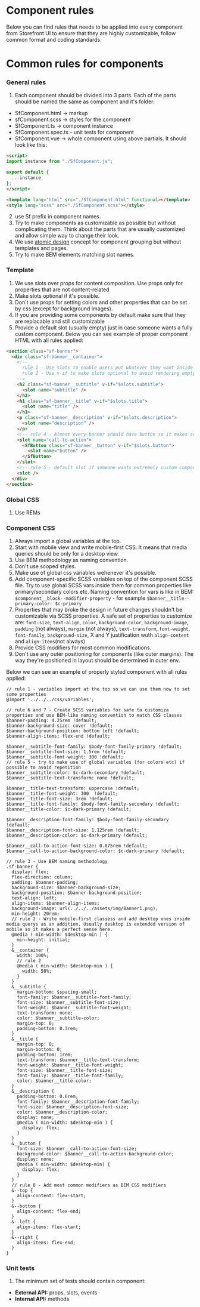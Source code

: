 # Component rules

Below you can find rules that needs to be applied into every component from Storefront UI to ensure that they are highly customizable, follow common format and coding standards.

# Common rules for components

### General rules

1. Each component should be divided into 3 parts. Each of the parts should be named the same as component and it's folder:

- SfComponent.html -> markup
- sfComponent.scss -> styles for the component
- SfComponent.ts -> component instance
- SfComponent.spec.ts - unit tests for component
- SfComponent.vue -> whole component using above partials. It should look like this:

```html
<script>
import instance from "./SfComponent.js";

export default {
  ...instance
};
</script>

<template lang="html" src="./SfComponent.html" functional></template>
<style lang="scss" src="./SfComponent.scss"></style>

```

2. use Sf prefix in component names.
3. Try to make components as customizable as possible but without complicating them. Think about the parts that are usually customized and allow simple way to change their look.
4. We use [atomic design](http://bradfrost.com/blog/post/atomic-web-design/) concept for component grouping but without templates and pages.
5. Try to make BEM elements matching slot names.

### Template

1. We use slots over props for content composition. Use props only for properties that are not content-related
2. Make slots optional if it's possible.
3. Don't use props for setting colors and other properties that can be set by css (except for background images).
4. If you are providing some components by default make sure that they are replacable and still customizable
5. Provide a default slot (usually empty) just in case someone wants a fully custom component.
Below you can see example of proper component HTML with all rules applied:
```html
<section class="sf-banner">
  <div class="sf-banner__container">
    <!-- 
      rule 1 - Use slots to enable users put whatever they want inside instead of X props for every use case
      rule 2 - Use v-if to make slots optional to avoid rendering empty HTML tags.
    -->
    <h2 class="sf-banner__subtitle" v-if="$slots.subtitle">
      <slot name="subtitle" />
    </h2>
    <h1 class="sf-banner__title" v-if="$slots.title">
      <slot name="title" />
    </h1>
    <p class="sf-banner__description" v-if="$slots.description">
      <slot name="description" />
    </p>
    <!-- rule 4 - Almost every banner should have button so it makes sense to put it here. The button should have another slot to set it's content. If user doesn't want button for some reasons we should allow this option too by putting it into another slot. -->
    <slot name="call-to-action">
      <SfButton class="sf-banner__button" v-if="$slots.button">
        <slot name="button" />
      </SfButton>
    </slot>
    <!-- rule 5 - default slot if someone wants extremely custom component -->
    <slot />
  </div>
</section>

```

### Global CSS

1. Use REMs

### Component CSS

1. Always import a global variables at the top.
2. Start with mobile view and write mobile-first CSS. It means that media queries should be only for a desktop view.
3. Use BEM methodology as naming convention.
4. Don't use scoped styles.
5. Make use of global css variables wehenever it's possible.
6. Add component-specific SCSS variables on top of the component SCSS file. Try to use global SCSS vars inside them for common properties like primary/secondary colors etc. Naming convention for vars is like in BEM: `$component__block--modifier-property` - for example `$banner__title--primary-color: $c-primary`
7. Properties that may broke the design in future changes shouldn't be customizable via SCSS properties. A safe set of properties to customize are: `font-size`, `text-align`, `color`, `background-color`, `background-image`, `padding` (not always), `margin` (not always), `text-transform`, `font-weight`, `font-family`, `background-size`, X and Y justification wuth `align-content` and `align-items`(not always)
8. Provide CSS modifiers for most common modifications.
9. Don't use any outer positioning for components (like outer margins). The way they're positioned in layout should be determined in outer env.

Below we can see an example of properly styled component with all rules applied:
```sss
// rule 1 - variables import at the top so we can use them now to set some properties
@import '../../../css/variables';

// rule 6 and 7 - Create SCSS variables for safe to customiza properties and use BEM-like naming convention to match CSS classes
$banner-padding: 4.25rem !default;
$banner-background-size: cover !default;
$banner-background-position: bottom left !default;
$banner-align-items: flex-end !default;

$banner__subtitle-font-family: $body-font-family-primary !default;
$banner__subtitle-font-size: 1.5rem !default;
$banner__subtitle-font-weight: 300 !default;
// rule 5 - try to make use of global variables (for colors etc) if possible to avoid repetition
$banner__subtitle-color: $c-dark-secondary !default; 
$banner__subtitle-text-transform: none !default;

$banner__title-text-transform: uppercase !default;
$banner__title-font-weight: 300  !default;
$banner__title-font-size: 3rem !default;
$banner__title-font-family: $body-font-family-secondary !default;
$banner__title-color: $c-dark-primary !default;

$banner__description-font-family: $body-font-family-secondary !default;
$banner__description-font-size: 1.125rem !default;
$banner__description-color: $c-dark-primary !default;

$banner__call-to-action-font-size: 0.875rem !default;
$banner__call-to-action-background-color: $c-dark-primary !default;

// rule 3 - Use BEM naming methodology
.sf-banner {
  display: flex;
  flex-direction: column;
  padding: $banner-padding;
  background-size: $banner-background-size;
  background-position: $banner-background-position;
  text-align: left;
  align-items: $banner-align-items;
  background-image: url(../../../assets/img/Banner1.png);
  min-height: 20rem;
  // rule 2 - Write mobile-first classess and add desktop ones inside media querys as an addition. Usually desktop is extended version of mobile so it makes a perfect sense here.
  @media ( min-width: $desktop-min ) {
    min-height: initial;
  }
  &__container {
    width: 100%;
    // rule 2
    @media ( min-width: $desktop-min ) {
      width: 50%;
    }
  }
  &__subtitle {
    margin-bottom: $spacing-small;
    font-family: $banner__subtitle-font-family;
    font-size: $banner__subtitle-font-size;
    font-weight: $banner__subtitle-font-weight;
    text-transform: none;
    color: $banner__subtitle-color;
    margin-top: 0;
    padding-bottom: 0.3rem;
  }
  &__title {
    margin-top: 0;
    margin-bottom: 0;
    padding-bottom: 1rem;
    text-transform: $banner__title-text-transform;
    font-weight: $banner__title-font-weight;
    font-size: $banner__title-font-size;
    font-family: $banner__title-font-family;
    color: $banner__title-color;
  }
  &__description {
    padding-bottom: 0.6rem;
    font-family: $banner__description-font-family;
    font-size: $banner__description-font-size;
    color: $banner__description-color;
    display: none;
    @media ( min-width: $desktop-min ) {
      display: flex;
    }
  }
  &__button {
    font-size: $banner__call-to-action-font-size;
    background-color: $banner__call-to-action-background-color;
    display: none;
    @media ( min-width: $desktop-min) {
      display: flex;
    }
  }
  // rule 8 - Add most common modifiers as BEM CSS modifiers
  &--top {
    align-content: flex-start;
  }
  &--bottom {
    align-content: flex-end;
  }
  &--left {
    align-items: flex-start;
  }
  &--right {
    align-items: flex-end;
  }
}
```

### Unit tests

1. The minimum set of tests should contain component:
- **External API:** props, slots, events
- **Internal API:** methods


